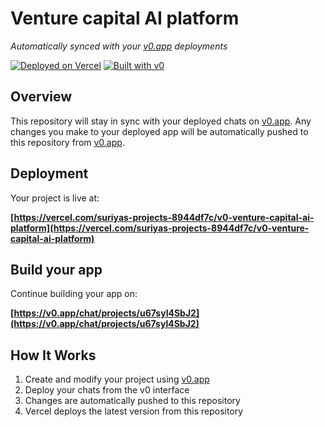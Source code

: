 # Venture capital AI platform

*Automatically synced with your [v0.app](https://v0.app) deployments*

[![Deployed on Vercel](https://img.shields.io/badge/Deployed%20on-Vercel-black?style=for-the-badge&logo=vercel)](https://vercel.com/suriyas-projects-8944df7c/v0-venture-capital-ai-platform)
[![Built with v0](https://img.shields.io/badge/Built%20with-v0.app-black?style=for-the-badge)](https://v0.app/chat/projects/u67syl4SbJ2)

## Overview

This repository will stay in sync with your deployed chats on [v0.app](https://v0.app).
Any changes you make to your deployed app will be automatically pushed to this repository from [v0.app](https://v0.app).

## Deployment

Your project is live at:

**[https://vercel.com/suriyas-projects-8944df7c/v0-venture-capital-ai-platform](https://vercel.com/suriyas-projects-8944df7c/v0-venture-capital-ai-platform)**

## Build your app

Continue building your app on:

**[https://v0.app/chat/projects/u67syl4SbJ2](https://v0.app/chat/projects/u67syl4SbJ2)**

## How It Works

1. Create and modify your project using [v0.app](https://v0.app)
2. Deploy your chats from the v0 interface
3. Changes are automatically pushed to this repository
4. Vercel deploys the latest version from this repository
